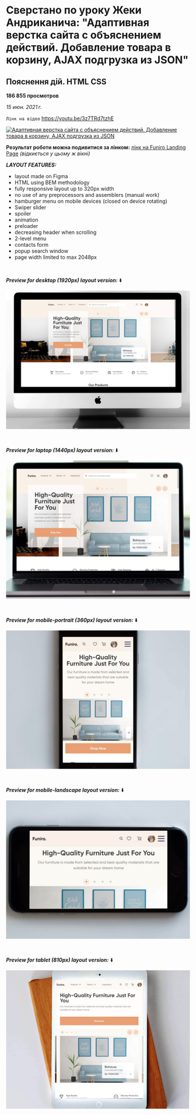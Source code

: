 # Сверстано по уроку Жеки Андриканича: "Адаптивная верстка сайта с объяснением действий. Добавление товара в корзину, AJAX подгрузка из JSON"<br>

## Пояснення дій. HTML CSS <br>

**186 855 просмотров** <br>

_15 июн. 2021 г._ <br>

`Лінк на відео`
https://youtu.be/3z7TRd7tzhE

[![Адаптивная верстка сайта с объяснением действий. Добавление товара в корзину, AJAX подгрузка из JSON](https://img.youtube.com/vi/3z7TRd7tzhE/hqdefault.jpg "Адаптивная верстка сайта с объяснением действий. Добавление товара в корзину, AJAX подгрузка из JSON")](https://youtu.be/3z7TRd7tzhE)

**Результат роботи можна подивитися за лінком:**
[лінк на Funiro Landing Page](https://pavlo-orhunov.github.io/Funiro-Landing-Page/)
_(відкиється у цьому ж вікні)_

**_LAYOUT FEATURES:_**

- layout made on Figma
- HTML using BEM methodology
- fully responsive layout up to 320px width
- no use of any preprocessors and assemblers (manual work)
- hamburger menu on mobile devices (closed on device rotating)
- Swiper slider
- spoiler
- animation
- preloader
- decreasing header when scrolling
- 2-level menu
- contacts form
- popup search window
- page width limited to max 2048px

<br>

**_Preview for desktop (1920px) layout version:_** ⬇️

![Desktop version preview](https://github.com/Pavlo-Orhunov/Funiro-Landing-Page/blob/master/img/desktop.jpg "Desktop version preview")

<br>

**_Preview for laptop (1440px) layout version:_** ⬇️

![Laptop version preview](https://github.com/Pavlo-Orhunov/Funiro-Landing-Page/blob/master/img/laptop.jpg "Laptop version preview")

<br>

**_Preview for mobile-portrait (360px) layout version:_** ⬇️

![Mobile version preview](https://github.com/Pavlo-Orhunov/Funiro-Landing-Page/blob/master/img/mobile-p.jpg "Mobile-portrait version preview")

<br>

**_Preview for mobile-landscape layout version:_** ⬇️

![Mobile version preview](https://github.com/Pavlo-Orhunov/Funiro-Landing-Page/blob/master/img/mobile-l.jpg "Mobile-landscape version preview")

<br>

**_Preview for tablet (810px) layout version:_** ⬇️

![Tablet version preview](https://github.com/Pavlo-Orhunov/Funiro-Landing-Page/blob/master/img/tablet.jpg "Tablet version preview")

